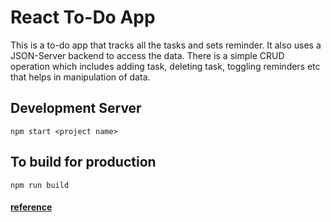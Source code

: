 # React To-Do App

This is a to-do app that tracks all the tasks and sets reminder. It also uses a JSON-Server backend to access the data. There is a simple CRUD operation which includes adding task, deleting task, toggling reminders etc that helps in manipulation of data.


## Development Server
`npm start <project name>`

## To build for production
`npm run build`

#### [reference](https://github.com/bradtraversy/react-crash-2021)

